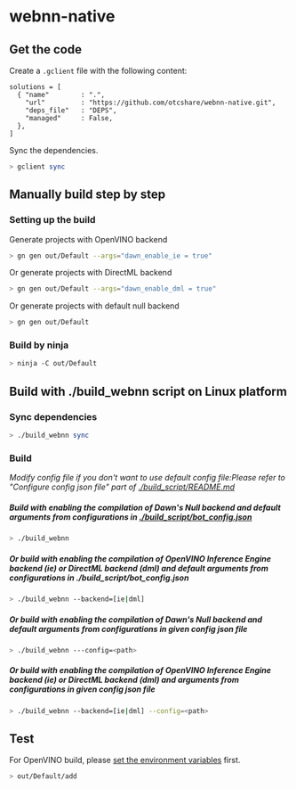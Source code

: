 # webnn-native

## Get the code
Create a `.gclient` file with the following content:
```
solutions = [
  { "name"        : ".",
    "url"         : "https://github.com/otcshare/webnn-native.git",
    "deps_file"   : "DEPS",
    "managed"     : False,
  },
]
```

Sync the dependencies.
```sh
> gclient sync
```
## Manually build step by step
### Setting up the build
Generate projects with OpenVINO backend
```sh
> gn gen out/Default --args="dawn_enable_ie = true"
```

Or generate projects with DirectML backend
```sh
> gn gen out/Default --args="dawn_enable_dml = true"
```

Or generate projects with default null backend
```sh
> gn gen out/Default
```
### Build by ninja
```sh
> ninja -C out/Default
```

## Build with ./build_webnn script on Linux platform
### Sync dependencies
```sh
> ./build_webnn sync
```

### Build
*Modify config file if you don't want to use default config file:Please refer to "Configure config json file" part of [./build_script/README.md](./build_script/README.md)*

##### Build with enabling the compilation of Dawn's Null backend and default arguments from configurations in [./build_script/bot_config.json](./build_script/bot_config.json)
```sh
> ./build_webnn
```

##### Or build with enabling the compilation of OpenVINO Inference Engine backend (ie) or DirectML backend (dml) and default arguments from configurations in ./build_script/bot_config.json
```sh
> ./build_webnn --backend=[ie|dml]
```

##### Or build with enabling the compilation of Dawn's Null backend and default arguments from configurations in given config json file
```sh
> ./build_webnn ---config=<path>
```

##### Or build with enabling the compilation of OpenVINO Inference Engine backend (ie) or DirectML backend (dml) and arguments from configurations in given config json file
```sh
> ./build_webnn --backend=[ie|dml] --config=<path>
```

## Test
For OpenVINO build, please [set the environment variables](https://docs.openvinotoolkit.org/2021.1/openvino_docs_install_guides_installing_openvino_windows.html#set-the-environment-variables) first.
```sh
> out/Default/add
```

